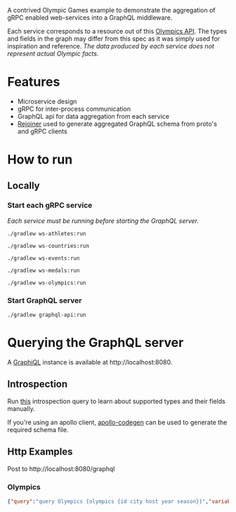 A contrived Olympic Games example to demonstrate the aggregation of gRPC enabled web-services into a GraphQL middleware.

Each service corresponds to a resource out of this [Olympics API](https://olympicsapi.docs.apiary.io). The
types and fields in the graph may differ from this spec as it was simply used for inspiration and reference. _The
data produced by each service does not represent actual Olympic facts._

# Features
* Microservice design
* gRPC for inter-process communication
* GraphQL api for data aggregation from each service
* [Rejoiner](http://rejoiner.io/) used to generate aggregated GraphQL schema from proto's and gRPC clients

# How to run

## Locally

### Start each gRPC service
_Each service must be running before starting the GraphQL server._

```
./gradlew ws-athletes:run
```

```
./gradlew ws-countries:run
```

```
./gradlew ws-events:run
```

```
./gradlew ws-medals:run
```

```
./gradlew ws-olympics:run
```

### Start GraphQL server
```
./gradlew graphql-api:run
```

# Querying the GraphQL server
A [GraphiQL](https://github.com/graphql/graphiql) instance is available at http://localhost:8080.

## Introspection
Run [this](https://gist.github.com/craigbeck/b90915d49fda19d5b2b17ead14dcd6da) introspection query to learn about supported types and their fields manually.

If you're using an apollo client, [apollo-codegen](https://github.com/apollographql/apollo-codegen) can be used to generate the required schema file.


## Http Examples

Post to http://localhost:8080/graphql

### Olympics
```json
{"query":"query Olympics {olympics {id city host year season}}","variables":null,"operationName":"Olympics"}
```


